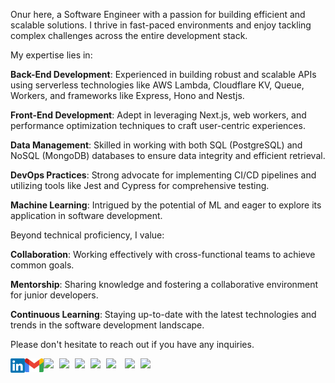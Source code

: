 Onur here, a Software Engineer with a passion for building efficient and scalable solutions. I thrive in fast-paced environments and enjoy tackling complex challenges across the entire development stack.

My expertise lies in:

**Back-End Development**: Experienced in building robust and scalable APIs using serverless technologies like AWS Lambda, Cloudflare KV, Queue, Workers, and frameworks like Express, Hono and Nestjs.

**Front-End Development**: Adept in leveraging Next.js, web workers, and performance optimization techniques to craft user-centric experiences.

**Data Management**: Skilled in working with both SQL (PostgreSQL) and NoSQL (MongoDB) databases to ensure data integrity and efficient retrieval.

**DevOps Practices**: Strong advocate for implementing CI/CD pipelines and utilizing tools like Jest and Cypress for comprehensive testing.

**Machine Learning**: Intrigued by the potential of ML and eager to explore its application in software development.

Beyond technical proficiency, I value:

**Collaboration**: Working effectively with cross-functional teams to achieve common goals.

**Mentorship**: Sharing knowledge and fostering a collaborative environment for junior developers.

**Continuous Learning**: Staying up-to-date with the latest technologies and trends in the software development landscape.

Please don't hesitate to reach out if you have any inquiries.

![](https://komarev.com/ghpvc/?username=onurcagan&color=blueviolet)
[<img  width="23" src="social-media-logo/linkedin.png" align="left" />][linkedin]
[<img  width="30" src="social-media-logo/logo-gmail.png" align="left" />][gmail]
<img width="25" src="https://upload.wikimedia.org/wikipedia/commons/thumb/9/99/Unofficial_JavaScript_logo_2.svg/1200px-Unofficial_JavaScript_logo_2.svg.png" align="left"/>
<img width="25" src="https://w7.pngwing.com/pngs/915/519/png-transparent-typescript-hd-logo-thumbnail.png" align="left"/>
<img width="25" src="https://upload.wikimedia.org/wikipedia/commons/a/a7/React-icon.svg" align="left"/>
<img width="25" src="https://d2eip9sf3oo6c2.cloudfront.net/tags/images/000/001/074/full/nextjs.png" align="left"/>
<img width="30" src="https://upload.wikimedia.org/wikipedia/commons/d/d9/Node.js_logo.svg" align="left"/>
<img width="25" src="https://uxwing.com/wp-content/themes/uxwing/download/brands-and-social-media/c-sharp-programming-language-icon.png" align="left"/>

[linkedin]: https://www.linkedin.com/in/onurcagan/
[gmail]: mailto:onurcagann@gmail.com


